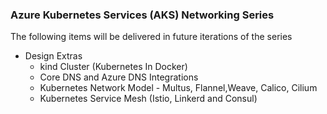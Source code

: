 ### Azure Kubernetes Services (AKS) Networking Series

The following items will be delivered in future iterations of the series

- Design Extras
  - kind Cluster (Kubernetes In Docker)
  - Core DNS and Azure DNS Integrations
  - Kubernetes Network Model - Multus, Flannel,Weave, Calico, Cilium
  - Kubernetes Service Mesh (Istio, Linkerd and Consul)